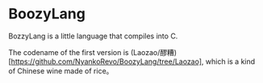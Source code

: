 BoozyLang
=========
BozzyLang is a little language that compiles into C.

The codename of the first version is (Laozao/醪糟)[https://github.com/NyankoRevo/BoozyLang/tree/Laozao], which is a kind of Chinese wine made of rice。
